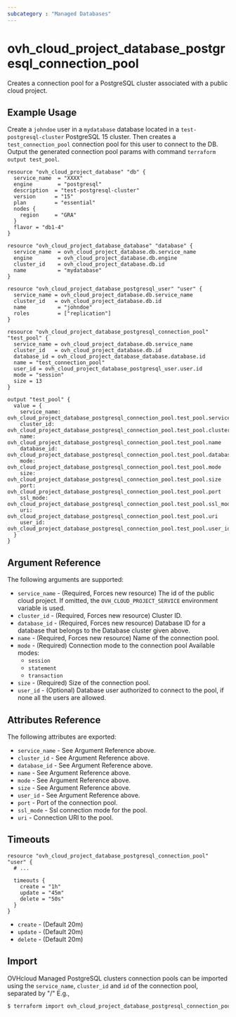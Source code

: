```yaml
---
subcategory : "Managed Databases"
---
```


# ovh_cloud_project_database_postgresql_connection_pool

Creates a connection pool for a PostgreSQL cluster associated with a public cloud project.

## Example Usage

Create a `johndoe` user in a `mydatabase` database located in a `test-postgresql-cluster` PostgreSQL 15 cluster.
Then creates a `test_connection_pool` connection pool for this user to connect to the DB.
Output the generated connection pool params with command `terraform output test_pool`.

```hcl
resource "ovh_cloud_project_database" "db" {
  service_name  = "XXXX"
  engine        = "postgresql"
  description  = "test-postgresql-cluster"
  version      = "15"
  plan         = "essential"
  nodes {
    region     = "GRA"
  }
  flavor = "db1-4"
}

resource "ovh_cloud_project_database_database" "database" {
  service_name  = ovh_cloud_project_database.db.service_name
  engine        = ovh_cloud_project_database.db.engine
  cluster_id    = ovh_cloud_project_database.db.id
  name          = "mydatabase"
}

resource "ovh_cloud_project_database_postgresql_user" "user" {
  service_name = ovh_cloud_project_database.db.service_name
  cluster_id   = ovh_cloud_project_database.db.id
  name          = "johndoe"
  roles         = ["replication"]
}

resource "ovh_cloud_project_database_postgresql_connection_pool" "test_pool" {
  service_name = ovh_cloud_project_database.db.service_name
  cluster_id   = ovh_cloud_project_database.db.id
  database_id = ovh_cloud_project_database_database.database.id
  name = "test_connection_pool"
  user_id = ovh_cloud_project_database_postgresql_user.user.id
  mode = "session"
  size = 13
}

output "test_pool" {
  value = {
    service_name: ovh_cloud_project_database_postgresql_connection_pool.test_pool.service_name
    cluster_id: ovh_cloud_project_database_postgresql_connection_pool.test_pool.cluster_id
    name: ovh_cloud_project_database_postgresql_connection_pool.test_pool.name
    database_id: ovh_cloud_project_database_postgresql_connection_pool.test_pool.database_id
    mode: ovh_cloud_project_database_postgresql_connection_pool.test_pool.mode
    size: ovh_cloud_project_database_postgresql_connection_pool.test_pool.size
    port: ovh_cloud_project_database_postgresql_connection_pool.test_pool.port
    ssl_mode: ovh_cloud_project_database_postgresql_connection_pool.test_pool.ssl_mode
    uri: ovh_cloud_project_database_postgresql_connection_pool.test_pool.uri
    user_id: ovh_cloud_project_database_postgresql_connection_pool.test_pool.user_id
  }
}
```

## Argument Reference

The following arguments are supported:

* `service_name` - (Required, Forces new resource) The id of the public cloud project. If omitted,
  the `OVH_CLOUD_PROJECT_SERVICE` environment variable is used.
* `cluster_id` - (Required, Forces new resource) Cluster ID.
* `database_id` - (Required, Forces new resource) Database ID for a database that belongs to the Database cluster given above.
* `name` - (Required, Forces new resource) Name of the connection pool.
* `mode` - (Required) Connection mode to the connection pool
  Available modes:
  * `session`
  * `statement`
  * `transaction`
* `size` - (Required) Size of the connection pool.
* `user_id` - (Optional) Database user authorized to connect to the pool, if none all the users are allowed.


## Attributes Reference

The following attributes are exported:

* `service_name` - See Argument Reference above.
* `cluster_id` - See Argument Reference above.
* `database_id` - See Argument Reference above.
* `name` - See Argument Reference above.
* `mode` - See Argument Reference above.
* `size` - See Argument Reference above.
* `user_id` - See Argument Reference above.
* `port` - Port of the connection pool.
* `ssl_mode` - Ssl connection mode for the pool.
* `uri` - Connection URI to the pool.

## Timeouts

```hcl
resource "ovh_cloud_project_database_postgresql_connection_pool" "user" {
  # ...

  timeouts {
    create = "1h"
    update = "45m"
    delete = "50s"
  }
}
```
* `create` - (Default 20m)
* `update` - (Default 20m)
* `delete` - (Default 20m)

## Import

OVHcloud Managed PostgreSQL clusters connection pools can be imported using the `service_name`, `cluster_id` and `id` of the connection pool, separated by "/" E.g.,

```bash
$ terraform import ovh_cloud_project_database_postgresql_connection_pool.my_connection_pool service_name/cluster_id/id
```
